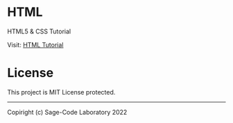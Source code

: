 # HTML

HTML5 & CSS Tutorial

Visit: [HTML Tutorial](../html/)

# License

This project is MIT License protected.

---

Copiright (c) Sage-Code Laboratory 2022
